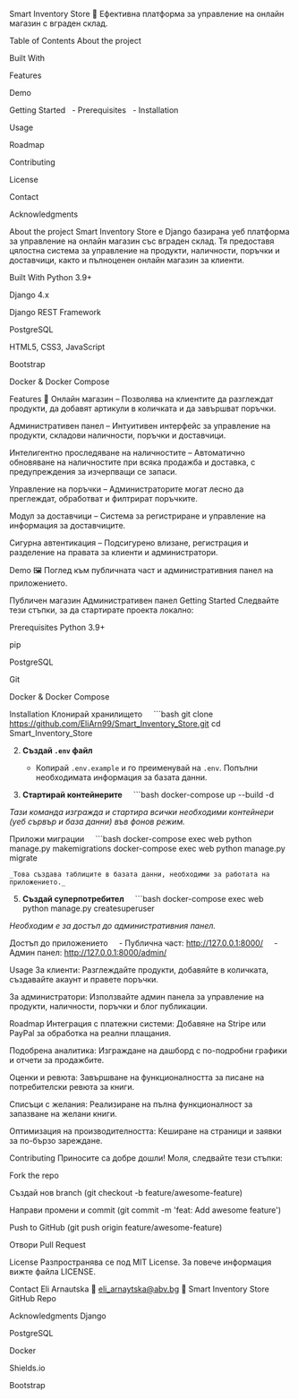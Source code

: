Smart Inventory Store 🛒
Ефективна платформа за управление на онлайн магазин с вграден склад.

Table of Contents
About the project

Built With

Features

Demo

Getting Started
  - Prerequisites
  - Installation

Usage

Roadmap

Contributing

License

Contact

Acknowledgments

About the project
Smart Inventory Store е Django базирана уеб платформа за управление на онлайн магазин със вграден склад. Тя предоставя цялостна система за управление на продукти, наличности, поръчки и доставчици, както и пълноценен онлайн магазин за клиенти.

Built With
Python 3.9+

Django 4.x

Django REST Framework

PostgreSQL

HTML5, CSS3, JavaScript

Bootstrap

Docker & Docker Compose

Features 🌟
Онлайн магазин – Позволява на клиентите да разглеждат продукти, да добавят артикули в количката и да завършват поръчки.

Административен панел – Интуитивен интерфейс за управление на продукти, складови наличности, поръчки и доставчици.

Интелигентно проследяване на наличностите – Автоматично обновяване на наличностите при всяка продажба и доставка, с предупреждения за изчерпващи се запаси.

Управление на поръчки – Администраторите могат лесно да преглеждат, обработват и филтрират поръчките.

Модул за доставчици – Система за регистриране и управление на информация за доставчиците.

Сигурна автентикация – Подсигурено влизане, регистрация и разделение на правата за клиенти и администратори.

Demo 🖼️
Поглед към публичната част и административния панел на приложението.

Публичен магазин
Административен панел
Getting Started
Следвайте тези стъпки, за да стартирате проекта локално:

Prerequisites
Python 3.9+

pip

PostgreSQL

Git

Docker & Docker Compose

Installation
Клонирай хранилището
    ```bash
git clone https://github.com/EliArn99/Smart_Inventory_Store.git
cd Smart_Inventory_Store

2.  **Създай `.env` файл**
    * Копирай `.env.example` и го преименувай на `.env`. Попълни необходимата информация за базата данни.

3.  **Стартирай контейнерите**
    ```bash
docker-compose up --build -d

_Тази команда изгражда и стартира всички необходими контейнери (уеб сървър и база данни) във фонов режим._

Приложи миграции
    ```bash
docker-compose exec web python manage.py makemigrations
docker-compose exec web python manage.py migrate

    _Това създава таблиците в базата данни, необходими за работата на приложението._

5.  **Създай суперпотребител**
    ```bash
docker-compose exec web python manage.py createsuperuser

_Необходим е за достъп до административния панел._

Достъп до приложението
    - Публична част: http://127.0.0.1:8000/
    - Админ панел: http://127.0.0.1:8000/admin/

Usage
За клиенти: Разглеждайте продукти, добавяйте в количката, създавайте акаунт и правете поръчки.

За администратори: Използвайте админ панела за управление на продукти, наличности, поръчки и блог публикации.

Roadmap
Интеграция с платежни системи: Добавяне на Stripe или PayPal за обработка на реални плащания.

Подобрена аналитика: Изграждане на дашборд с по-подробни графики и отчети за продажбите.

Оценки и ревюта: Завършване на функционалността за писане на потребителски ревюта за книги.

Списъци с желания: Реализиране на пълна функционалност за запазване на желани книги.

Оптимизация на производителността: Кеширане на страници и заявки за по-бързо зареждане.

Contributing
Приносите са добре дошли! Моля, следвайте тези стъпки:

Fork the repo

Създай нов branch (git checkout -b feature/awesome-feature)

Направи промени и commit (git commit -m 'feat: Add awesome feature')

Push to GitHub (git push origin feature/awesome-feature)

Отвори Pull Request

License
Разпространява се под MIT License. За повече информация вижте файла LICENSE.

Contact
Eli Arnautska
📧 eli_arnaytska@abv.bg
🔗 Smart Inventory Store GitHub Repo

Acknowledgments
Django

PostgreSQL

Docker

Shields.io

Bootstrap

